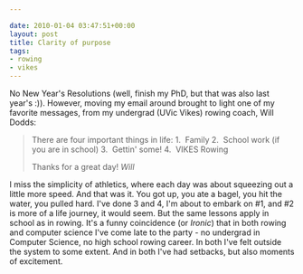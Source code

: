 ```yaml
---

date: 2010-01-04 03:47:51+00:00
layout: post
title: Clarity of purpose
tags:
- rowing
- vikes
---
```


No New Year's Resolutions (well, finish my PhD, but that was also last year's :)). However, moving my email around brought to light one of my favorite messages, from my undergrad (UVic Vikes) rowing coach, Will Dodds:


<blockquote>There are four important things in life:
1.  Family
2.  School work (if you are in school)
3.  Gettin' some!
4.  VIKES Rowing

Thanks for a great day!
_Will_</blockquote>


I miss the simplicity of athletics, where each day was about squeezing out a little more speed. And that was it. You got up, you ate a bagel, you hit the water, you pulled hard. I've done 3 and 4, I'm about to embark on #1, and #2 is more of a life journey, it would seem. But the same lessons apply in school as in rowing. It's a funny coincidence (or _Ironic_) that in both rowing and computer science I've come late to the party - no undergrad in Computer Science, no high school rowing career. In both I've felt outside the system to some extent. And in both I've had setbacks, but also moments of excitement.

